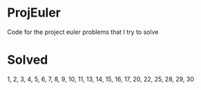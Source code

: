 ProjEuler
=========

Code for the project euler problems that I try to solve

Solved
=========
1,
2,
3,
4,
5,
6,
7,
8,
9,
10,
11,
13,
14,
15,
16,
17,
20,
22,
25,
28,
29,
30
